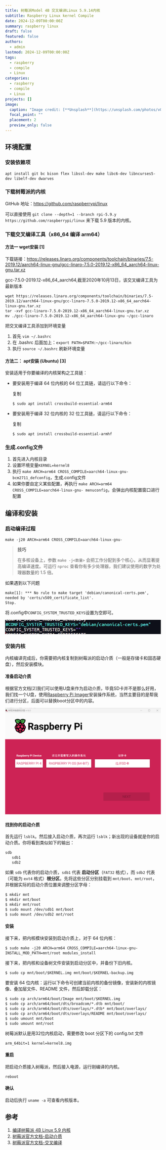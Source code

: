 ```yaml
---
title: 树莓派Model 4B 交叉编译Linux 5.9.14内核
subtitle: Raspberry Linux kernel Compile
date: 2024-12-09T00:00:00Z
summary: raspberry linux
draft: false
featured: false
authors:
  - admin
lastmod: 2024-12-09T00:00:00Z
tags:
  - raspberry 
  - compile
  - Linux
categories:
  - raspberry 
  - compile
  - Linux
projects: []
image:
  caption: "Image credit: [**Unsplash**](https://unsplash.com/photos/vOTBmRh3-7I)"
  focal_point: ""
  placement: 2
  preview_only: false
---
```



## 环境配置

### 安装依赖项

```
apt install git bc bison flex libssl-dev make libc6-dev libncurses5-dev libelf-dev dwarves
```

### 下载树莓派的内核

GitHub 地址：https://github.com/raspberrypi/linux

可以直接使用 `git clone --depth=1 --branch rpi-5.9.y https://github.com/raspberrypi/linux` 来下载 5.9 版本的内核。

### 下载交叉编译工具（x86_64 编译 arm64）

#### 方法一 wget安装 [1]

下载链接：https://releases.linaro.org/components/toolchain/binaries/7.5-2019.12/aarch64-linux-gnu/gcc-linaro-7.5.0-2019.12-x86_64_aarch64-linux-gnu.tar.xz

gcc-7.5.0-2019.12-x86_64_aarch64,截至2020年10月13日，该交叉编译工具为最新版本

```shell
wget https://releases.linaro.org/components/toolchain/binaries/7.5-2019.12/aarch64-linux-gnu/gcc-linaro-7.5.0-2019.12-x86_64_aarch64-linux-gnu.tar.xz
tar -xvf gcc-linaro-7.5.0-2019.12-x86_64_aarch64-linux-gnu.tar.xz
mv ./gcc-linaro-7.5.0-2019.12-x86_64_aarch64-linux-gnu ~/gcc-linaro
```

把交叉编译工具添加到环境变量

1. 首先 `vim ~/.bashrc`
2. 在 .bashrc 后面加上：`export PATH=$PATH:~/gcc-linaro/bin`
3. 执行 `source ~/.bashrc` 刷新环境变量

#### 方法二： apt安装 (Ubuntu) [3]

安装适用于你要编译的内核架构之工具链：

- 要安装用于编译 64 位内核的 64 位工具链，请运行以下命令：

  复制

  ```
  $ sudo apt install crossbuild-essential-arm64
  ```

- 要安装用于编译 32 位内核的 32 位工具链，请运行以下命令：

  复制

  ```
  $ sudo apt install crossbuild-essential-armhf
  ```

### 生成.config文件

1. 首先进入内核目录
2. 设置环境变量`KERNEL=kernel8`
3. 执行 `make ARCH=arm64 CROSS_COMPILE=aarch64-linux-gnu- bcm2711_defconfig`，生成.config文件
4. 如果你要自定义某些配置，再执行 `make ARCH=arm64 CROSS_COMPILE=aarch64-linux-gnu- menuconfig`，会弹出内核配置窗口进行配置

## 编译和安装

### 启动编译过程

```
make -j20 ARCH=arm64 CROSS_COMPILE=aarch64-linux-gnu-
```

> **技巧**
>
> 在多核设备上，参数 `make -j<数量>` 会把工作分配到多个核心，从而显著提高编译速度。可运行 `nproc` 查看你有多少处理器，我们建议使用的数字为处理器数量的 1.5 倍。

如果遇到以下问题

```
make[1]: *** No rule to make target 'debian/canonical-certs.pem', needed by 'certs/x509_certificate_list'.  
Stop.
```

将.config中`CONFIG_SYSTEM_TRUSTED_KEYS`设置为空即可。

![image-20241208204344341](img/image-20241208204344341.png)

### 安装内核

内核编译完成后，你需要把内核复制到树莓派的启动介质（一般是存储卡和固态硬盘），然后安装模块。

#### 准备启动介质

根据官方文档[2]我们可以使用U盘来作为启动介质，毕竟SD卡并不是那么好用，我们找一个U盘，使用[Raspberry Pi Imager](https://pidoc.cn/docs/computers/getting-started#使用imager工具安装)安装操作系统，当然主要目的是帮我们进行分区，后面可以替换boot分区中的内容。

![image-20241209160744269](img/image-20241209160744269.png)

#### **找到你的启动介质**

首先运行 `lsblk`。然后接入启动介质，再次运行 `lsblk`；新出现的设备就是你的启动介质。你将看到类似如下的输出：

```
sdb
   sdb1
   sdb2
```

如果 `sdb` 代表你的启动介质，`sdb1` 代表 **启动分区**（`FAT32` 格式），而 `sdb2` 代表（可能为 `ext4` 格式）**根分区**。先将这些分区分别挂载到 `mnt/boot`、`mnt/root`，并根据实际的启动介质位置来调整分区字母：

```
$ mkdir mnt
$ mkdir mnt/boot
$ mkdir mnt/root
$ sudo mount /dev/sdb1 mnt/boot
$ sudo mount /dev/sdb2 mnt/root
```

#### **安装**

接下来，把内核模块安装到启动介质上，对于 64 位内核：

```
$ sudo make -j20 ARCH=arm64 CROSS_COMPILE=aarch64-linux-gnu- INSTALL_MOD_PATH=mnt/root modules_install
```

接下来，把内核和设备树文件安装到启动分区中，并备份下旧内核。

```shell
$ sudo cp mnt/boot/$KERNEL.img mnt/boot/$KERNEL-backup.img
```

要安装 64 位内核：运行以下命令可创建当前内核的备份镜像，安装新的内核镜像、叠加层文件、README 文件，然后卸载分区：

```
$ sudo cp arch/arm64/boot/Image mnt/boot/$KERNEL.img
$ sudo cp arch/arm64/boot/dts/broadcom/*.dtb mnt/boot/
$ sudo cp arch/arm64/boot/dts/overlays/*.dtb* mnt/boot/overlays/
$ sudo cp arch/arm64/boot/dts/overlays/README mnt/boot/overlays/
$ sudo umount mnt/boot
$ sudo umount mnt/root
```

树莓派默认是用32位内核启动，需要修改 boot 分区下的 config.txt 文件

```
arm_64bit=1 kernel=kernel8.img
```

#### 重启

把启动介质接入树莓派，然后接入电源，运行刚编译的内核。

```
reboot
```

#### 确认

启动后执行 `uname -a` 可查看内核版本。

## 参考

1. [编译树莓派 4B Linux 5.9 内核](https://shumeipai.nxez.com/2020/10/18/compile-raspberry-pi-4b-linux-5-9-kernel.html)
2. [树莓派官方文档-启动介质](https://pidoc.cn/docs/computers/getting-started#%E5%90%AF%E5%8A%A8%E4%BB%8B%E8%B4%A8)
3. [树莓派官方文档-交叉编译](https://pidoc.cn/docs/computers/linux-kernel#%E4%BA%A4%E5%8F%89%E7%BC%96%E8%AF%91%E5%86%85%E6%A0%B8)